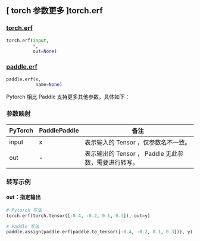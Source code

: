 ## [ torch 参数更多 ]torch.erf
### [torch.erf](https://pytorch.org/docs/stable/generated/torch.erf.html?highlight=torch+erf#torch.erf)

```python
torch.erf(input,
          *,
          out=None)
```

### [paddle.erf](https://www.paddlepaddle.org.cn/documentation/docs/zh/api/paddle/erf_cn.html#erf)

```python
paddle.erf(x,
           name=None)
```

Pytorch 相比 Paddle 支持更多其他参数，具体如下：
### 参数映射
| PyTorch       | PaddlePaddle | 备注                                                   |
| ------------- | ------------ | ------------------------------------------------------ |
|  input  |  x  | 表示输入的 Tensor ，仅参数名不一致。  |
|  out  | -  | 表示输出的 Tensor ， Paddle 无此参数，需要进行转写。    |

### 转写示例
#### out：指定输出
```python
# Pytorch 写法
torch.erf(torch.tensor([-0.4, -0.2, 0.1, 0.3]), out=y)

# Paddle 写法
paddle.assign(paddle.erf(paddle.to_tensor([-0.4, -0.2, 0.1, 0.3])), y)
```
